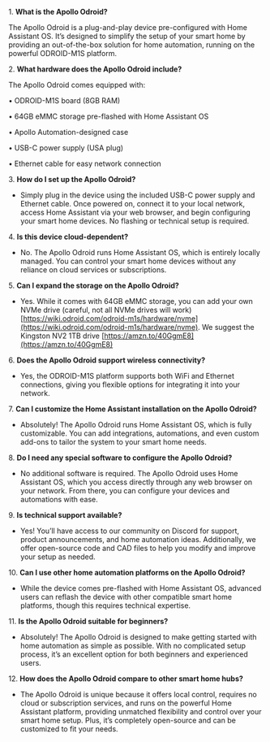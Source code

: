 1\. **What is the Apollo Odroid?**

The Apollo Odroid is a plug-and-play device pre-configured with Home Assistant OS. It’s designed to simplify the setup of your smart home by providing an out-of-the-box solution for home automation, running on the powerful ODROID-M1S platform.

2\. **What hardware does the Apollo Odroid include?**

The Apollo Odroid comes equipped with:

•	ODROID-M1S board (8GB RAM)

•	64GB eMMC storage pre-flashed with Home Assistant OS

•	Apollo Automation-designed case

•	USB-C power supply (USA plug)

•	Ethernet cable for easy network connection

3\. **How do I set up the Apollo Odroid?**

* Simply plug in the device using the included USB-C power supply and Ethernet cable. Once powered on, connect it to your local network, access Home Assistant via your web browser, and begin configuring your smart home devices. No flashing or technical setup is required.

4\. **Is this device cloud-dependent?**

* No. The Apollo Odroid runs Home Assistant OS, which is entirely locally managed. You can control your smart home devices without any reliance on cloud services or subscriptions.

5\. **Can I expand the storage on the Apollo Odroid?**

* Yes. While it comes with 64GB eMMC storage, you can add your own NVMe drive (careful, not all NVMe drives will work) [https://wiki.odroid.com/odroid-m1s/hardware/nvme](https://wiki.odroid.com/odroid-m1s/hardware/nvme). We suggest the Kingston NV2 1TB drive [https://amzn.to/40GgmE8](https://amzn.to/40GgmE8)

6\. **Does the Apollo Odroid support wireless connectivity?**

* Yes, the ODROID-M1S platform supports both WiFi and Ethernet connections, giving you flexible options for integrating it into your network.

7\. **Can I customize the Home Assistant installation on the Apollo Odroid?**

* Absolutely! The Apollo Odroid runs Home Assistant OS, which is fully customizable. You can add integrations, automations, and even custom add-ons to tailor the system to your smart home needs.

8\. **Do I need any special software to configure the Apollo Odroid?**

* No additional software is required. The Apollo Odroid uses Home Assistant OS, which you access directly through any web browser on your network. From there, you can configure your devices and automations with ease.

9\. **Is technical support available?**

* Yes! You’ll have access to our community on Discord for support, product announcements, and home automation ideas. Additionally, we offer open-source code and CAD files to help you modify and improve your setup as needed.

10\. **Can I use other home automation platforms on the Apollo Odroid?**

* While the device comes pre-flashed with Home Assistant OS, advanced users can reflash the device with other compatible smart home platforms, though this requires technical expertise.

11\. **Is the Apollo Odroid suitable for beginners?**

* Absolutely! The Apollo Odroid is designed to make getting started with home automation as simple as possible. With no complicated setup process, it’s an excellent option for both beginners and experienced users.

12\. **How does the Apollo Odroid compare to other smart home hubs?**

* The Apollo Odroid is unique because it offers local control, requires no cloud or subscription services, and runs on the powerful Home Assistant platform, providing unmatched flexibility and control over your smart home setup. Plus, it’s completely open-source and can be customized to fit your needs.